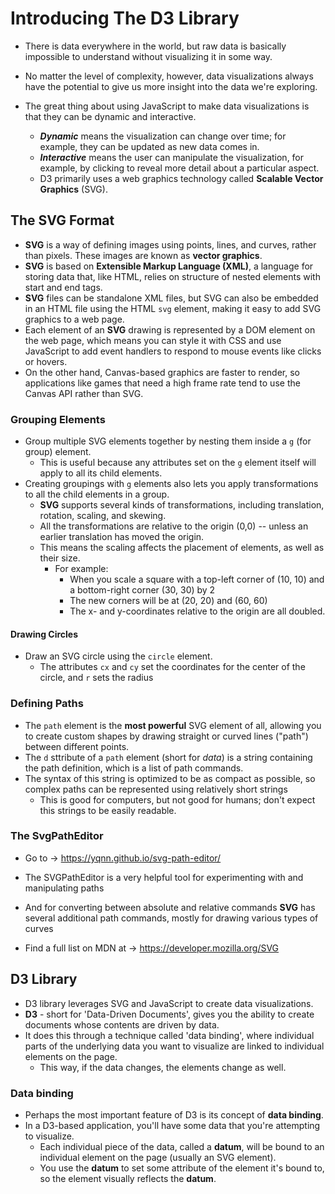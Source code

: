 # Introducing The D3 Library

- There is data everywhere in the world, but raw data is basically impossible
  to understand without visualizing it in some way.
- No matter the level of complexity, however, data visualizations always have the
  potential to give us more insight into the data we're exploring.

- The great thing about using JavaScript to make data visualizations is that they
  can be dynamic and interactive.

  - **_Dynamic_** means the visualization can change over time; for example, they
    can be updated as new data comes in.
  - **_Interactive_** means the user can manipulate the visualization, for
    example, by clicking to reveal more detail about a particular aspect.
  - D3 primarily uses a web graphics technology called **Scalable Vector Graphics**
    (SVG).

## The SVG Format

- **SVG** is a way of defining images using points, lines, and curves, rather
  than pixels. These images are known as **vector graphics**.
- **SVG** is based on **Extensible Markup Language (XML)**, a language for storing
  data that, like HTML, relies on structure of nested elements with start and
  end tags.
- **SVG** files can be standalone XML files, but SVG can also be embedded in an HTML
  file using the HTML `svg` element, making it easy to add SVG graphics to a
  web page.
- Each element of an **SVG** drawing is represented by a DOM element on the web page,
  which means you can style it with CSS and use JavaScript to add event handlers
  to respond to mouse events like clicks or hovers.
- On the other hand, Canvas-based graphics are faster to render, so applications
  like games that need a high frame rate tend to use the Canvas API rather than SVG.

### Grouping Elements

- Group multiple SVG elements together by nesting them inside a `g` (for group) element.
  - This is useful because any attributes set on the `g` element itself will
    apply to all its child elements.
- Creating groupings with `g` elements also lets you apply transformations to
  all the child elements in a group.
  - **SVG** supports several kinds of transformations, including translation, rotation,
    scaling, and skewing.
  - All the transformations are relative to the origin (0,0) -- unless an
    earlier translation has moved the origin.
  - This means the scaling affects the placement of elements, as well as their size.
    - For example:
      - When you scale a square with a top-left corner of (10, 10) and a
        bottom-right corner (30, 30) by 2
      - The new corners will be at (20, 20) and (60, 60)
      - The x- and y-coordinates relative to the origin are all doubled.

#### Drawing Circles

- Draw an SVG circle using the `circle` element.
  - The attributes `cx` and `cy` set the coordinates for the center of the circle,
    and `r` sets the radius

### Defining Paths

- The `path` element is the **most powerful** SVG element of all, allowing you
  to create custom shapes by drawing straight or curved lines ("path") between
  different points.
- The `d` sttribute of a `path` element (short for _data_) is a string
  containing the path definition, which is a list of path commands.
- The syntax of this string is optimized to be as compact as possible, so
  complex paths can be represented using relatively short strings
  - This is good for computers, but not good for humans; don't expect this strings
    to be easily readable.

### The SvgPathEditor

- Go to -> <https://yqnn.github.io/svg-path-editor/>

- The SVGPathEditor is a very helpful tool for experimenting with and manipulating
  paths
- And for converting between absolute and relative commands **SVG** has several
  additional path commands, mostly for drawing various types of curves
- Find a full list on MDN at -> <https://developer.mozilla.org/SVG>

## D3 Library

- D3 library leverages SVG and JavaScript to create data visualizations.
- **D3** - short for 'Data-Driven Documents', gives you the ability to create
  documents whose contents are driven by data.
- It does this through a technique called 'data binding', where individual
  parts of the underlying data you want to visualize are linked to individual
  elements on the page.
  - This way, if the data changes, the elements change as well.

### Data binding

 - Perhaps the most important feature of D3 is its concept of **data binding**. 
 - In a D3-based application, you'll have some data that you're attempting to 
   visualize.
    - Each individual piece of the data, called a **datum**, will be bound
      to an individual element on the page (usually an SVG element).
    - You use the **datum** to set some attribute of the element it's bound to, 
      so the element visually reflects the **datum**.
